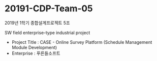 # 20191-CDP-Team-05
2019년 1학기 종합설계프로젝트 5조

SW field enterprise-type industrial project
- Project Title : CASE - Online Survey Platform (Schedule Management Module Development) 
- Enterprise : 푸른들소프트
